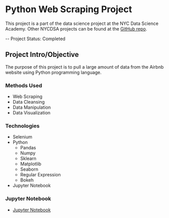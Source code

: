 # Python Web Scraping Project
This project is a part of the data science project at the NYC Data Science Academy. Other NYCDSA projects can be found at the [GitHub repo](https://github.com/wonkang90?tab=repositories).

-- Project Status: Completed

## Project Intro/Objective
The purpose of this project is to pull a large amount of data from the Airbnb website using Python programming language.

### Methods Used
- Web Scraping
- Data Cleansing
- Data Manipulation
- Data Visualization

### Technologies
- Selenium
- Python
    - Pandas
    - Numpy
    - Sklearn
    - Matplotlib
    - Seaborn
    - Regular Expression
    - Bokeh
- Jupyter Notebook

### Jupyter Notebook
- [Jupyter Notebook](https://nbviewer.jupyter.org/github/zonkblack90/Airbnb_web_scraping/blob/master/Airbnb%20web%20scraping/Airbnb_Data_Analysis.ipynb)